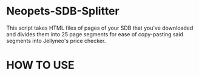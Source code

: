 # Neopets-SDB-Splitter
This script takes HTML files of pages of your SDB that you've downloaded and divides them into 25 page segments for ease of copy-pasting said segments into Jellyneo's price checker.

# HOW TO USE 
